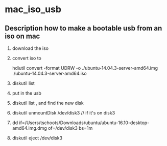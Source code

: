 # mac_iso_usb

## Description how to make a bootable usb from an iso on mac1. download the iso
2. convert iso to 
	hdiutil convert -format UDRW -o ./ubuntu-14.04.3-server-amd64.img ./ubuntu-14.04.3-server-amd64.iso3. diskutil list
4. put in the usb
5. diskutil list , and find the new disk
6. diskutil unmountDisk /dev/disk3    // if it's on disk3
7. dd if=/Users/tschoots/Downloads/ubuntu/ubuntu-16.10-desktop-amd64.img.dmg of=/dev/disk3 bs=1m
8. diskutil eject /dev/disk3
